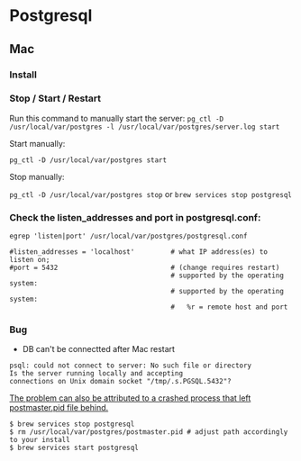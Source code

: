 # Postgresql

## Mac

### Install

### Stop / Start / Restart
Run this command to manually start the server:
`pg_ctl -D /usr/local/var/postgres -l /usr/local/var/postgres/server.log start`


Start manually:

`pg_ctl -D /usr/local/var/postgres start`

Stop manually:

`pg_ctl -D /usr/local/var/postgres stop` or `brew services stop postgresql`

### Check the listen_addresses and port in postgresql.conf:

`egrep 'listen|port' /usr/local/var/postgres/postgresql.conf`

```
#listen_addresses = 'localhost'         # what IP address(es) to listen on;
#port = 5432                            # (change requires restart)
                                        # supported by the operating system:
                                        # supported by the operating system:
                                        #   %r = remote host and port
```

### Bug

- DB can't be connectted after Mac restart

```
psql: could not connect to server: No such file or directory
Is the server running locally and accepting
connections on Unix domain socket "/tmp/.s.PGSQL.5432"?
```

[The problem can also be attributed to a crashed process that left postmaster.pid file behind.](https://dba.stackexchange.com/a/171580)

```
$ brew services stop postgresql
$ rm /usr/local/var/postgres/postmaster.pid # adjust path accordingly to your install
$ brew services start postgresql
```
